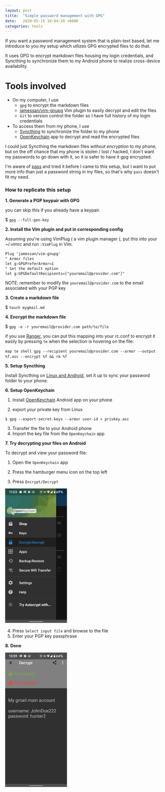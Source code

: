 ```yaml
---
layout: post
title:  "Simple password management with GPG"
date:   2020-05-15 10:04:30 +0800
categories: tools
---
```


<!--**This is a post about a password management system where you GPG encrypt markdown files on Linux and Syncthing them to Android.**-->

<!--Want to use GPG encrypted files to manage your passwords?-->


<!-- use the word `markdown files` instead of `plain-text files` is because people who care enough to read on are tech savvy people that knows markdown anyway, but then 会make it too 复杂吗, 再看吧, 感觉 say plain-text might 也比较好的 -->

<!--I'm not too fond of using password management tools like `Dashlane` or `1Password`, I've never really tried them, because there's no guarantee that they will live forever, nor that their security perfect.-->

<!--Even though some of them are open-source, they are still at the mercy of their developers unless I'm willing to modify it myself,-->
<!--so it is harder to modify it to fit my needs better.-->

<!--I just want a password management system that is simple, extensible and will live forever, this is my setup:-->
If you want a password management system that is plain-text based, let me introduce to you my setup which utlizes GPG encrypted files to do that.

It uses GPG to encrypt markdown files housing my login credentials, and Syncthing to synchronize them to my Android phone to realize cross-device availability.

# Tools involved
<!--To be more exact, I create markdown files and store my login credentials plain-text, then-->

- On my computer, I use
  - `gpg` to encrypt the markdown files
  - [jamessan/vim-gnupg](https://vimawesome.com/plugin/gnupg-vim) Vim plugin to easily decrypt and edit the files
  - `Git` to version control the folder so I have full history of my login credentials
- To access them from my phone, I use
  - [Syncthing](https://syncthing.net/) to synchronize the folder to my phone
  - [OpenKeychain](https://play.google.com/store/apps/details?id=org.sufficientlysecure.keychain&hl=en) app to decrypt and read the encrypted files

I could just Syncthing the markdown files *without encryption* to my phone, but on the off chance that my phone is stolen / lost / hacked, I don't want my passwords to go down with it, so it is safer to have it gpg encrypted.

I'm aware of [pass](https://www.passwordstore.org/) and tried it before I came to this setup, but I want to put more info than just a password string in my files, so that's why `pass` doesn't fit my need.

### How to replicate this setup


**1. Generate a PGP keypair with GPG**

you can skip this if you already have a keypair.

$ `gpg --full-gen-key`


**2. Install the Vim plugin and put in corresponding config**

Assuming you're using VimPlug ( a vim plugin manager ),
put this into your ~/.vimrc and run `:VimPlug` in Vim.

```
Plug 'jamessan/vim-gnupg'
" Armor files
let g:GPGPreferArmor=1
" Set the default option
let g:GPGDefaultRecipients=["youremail@provider.com"]"
```
NOTE: remember to modify the `youremail@provider.com` to the email associated with your PGP key

<!--This plugin will auto decrypt encrypted files when you open them with Vim, making the only difference with opening a normal unencrypted file a slight delay of opening the file due to the decryption process.-->
<!--有点啰嗦 this ^ line, comment it out first-->


**3. Create a markdown file**

$ `touch mygmail.md`

**4. Encrypt the markdown file**

<!--$ `gpg --recipient youremail@provider.com --armor --output %f.asc --encrypt %f`-->
$ `gpg -e -r youremail@provider.com path/to/file`

if you use [Ranger](https://github.com/ranger/ranger), you can put this mapping into your rc.conf to encrypt it easily by pressing `te` when the selection is hovering on the file:

`map te shell gpg --recipient youremail@provider.com --armor --output %f.asc --encrypt %f && rm %f`

**5. Setup Syncthing**

Install Syncthing on [Linux and Android](https://syncthing.net/downloads/), set it up to sync your password folder to your phone.

**6. Setup OpenKeychain**

1. Install [OpenKeychain](https://play.google.com/store/apps/details?id=org.sufficientlysecure.keychain&hl=en) Android app on your phone

2. export your private key from Linux
  ```
  $ gpg --export-secret-keys --armor user-id > privkey.asc
  ```

3. Transfer the file to your Android phone
4. Import the key file from the `OpenKeychain` app


**7. Try decrypting your files on Android**

To decrypt and view your password file:

1. Open the `OpenKeychain` app
2. Press the hamburger menu icon on the top left


3. Press `Encrypt/Decrypt`

<img src="/assets/decrypt.png" width="200px">

4. Press `Select input file` and browse to the file
5. Enter your PGP key passphrase


**8. Done**


<img src="/assets/view_decrypted_pw_file.png" width="200px">
